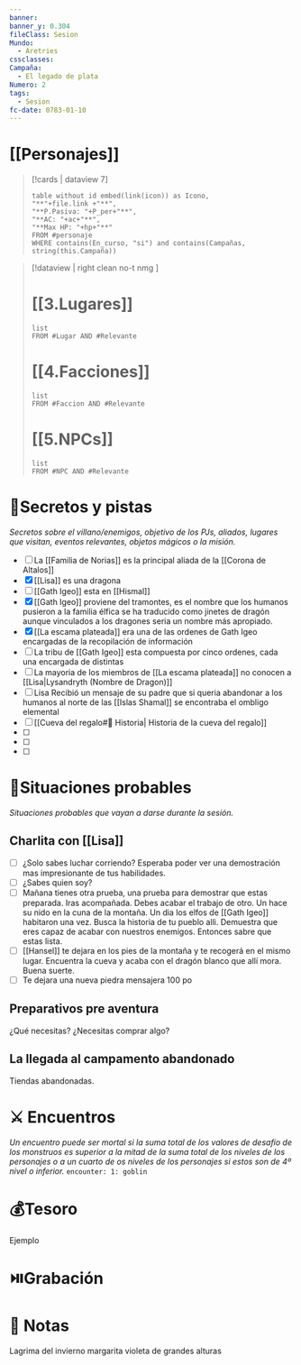 ```yaml
---
banner: 
banner_y: 0.304
fileClass: Sesion
Mundo:
  - Aretries
cssclasses: 
Campaña:
  - El legado de plata
Numero: 2
tags:
  - Sesion
fc-date: 0783-01-10
---
```

# [[Personajes]]
>[!cards | dataview 7]
>```dataview
>table without id embed(link(icon)) as Icono,
>"**"+file.link +"**",
>"**P.Pasiva: "+P_per+"**",
>"**AC: "+ac+"**",
>"**Max HP: "+hp+"**"
>FROM #personaje 
>WHERE contains(En_curso, "si") and contains(Campañas, string(this.Campaña))
>```


>[!dataview  | right clean no-t nmg ]
># [[3.Lugares]]
>```dataview
>list 
>FROM #Lugar AND #Relevante
>```
># [[4.Facciones]] 
>```dataview
>list 
>FROM #Faccion AND #Relevante
>```
># [[5.NPCs]]
>```dataview
>list 
>FROM #NPC AND #Relevante
>```
# 🔐Secretos y pistas
*Secretos sobre el villano/enemigos, objetivo de los PJs, aliados, lugares que visitan, eventos relevantes, objetos mágicos o la misión.*
- [ ] La [[Familia de Norias]] es la principal aliada de la [[Corona de Altalos]] 
- [x] [[Lisa]] es una dragona 
- [ ] [[Gath Igeo]] esta en [[Hismal]]
- [x] [[Gath Igeo]] proviene del tramontes, es el nombre que los humanos pusieron a la familia élfica se ha traducido como jinetes de dragón aunque vinculados a los dragones seria un nombre más apropiado.
- [x] [[La escama plateada]] era una de las ordenes de Gath Igeo encargadas de la recopilación de información
- [ ] La tribu de [[Gath Igeo]] esta compuesta por cinco ordenes, cada una encargada de distintas 
- [ ] La mayoria de los miembros de [[La escama plateada]] no conocen a [[Lisa|Lysandryth (Nombre de Dragon)]] 
- [ ] Lisa Recibió un mensaje de su padre que si queria abandonar a los humanos al norte de las [[Islas Shamal]] se encontraba el ombligo elemental
- [ ] [[Cueva del regalo#📜 Historia| Historia de la cueva del regalo]]
- [ ] 
- [ ] 
- [ ] 

# 🎥Situaciones probables
*Situaciones probables que vayan a darse durante la sesión.*
## Charlita con [[Lisa]]
- [ ] ¿Solo sabes luchar corriendo? Esperaba poder ver una demostración mas impresionante de tus habilidades.
- [ ] ¿Sabes quien soy?
- [ ] Mañana tienes otra prueba, una prueba para demostrar que estas preparada. Iras acompañada. Debes acabar el trabajo de otro. Un hace su nido en la cuna de la montaña. Un dia los elfos de [[Gath Igeo]] habitaron una vez. Busca la historia de tu pueblo alli. Demuestra que eres capaz de acabar con nuestros enemigos. Entonces sabre que estas lista.
- [ ] [[Hansel]] te dejara en los pies de la montaña y te recogerá en el mismo lugar. Encuentra la cueva y acaba con el dragón blanco que allí mora. Buena suerte.
- [ ] Te dejara una nueva piedra mensajera 100 po
## Preparativos pre aventura
¿Qué necesitas? ¿Necesitas comprar algo?
## La llegada al campamento abandonado
Tiendas abandonadas.
# ⚔️ Encuentros
*Un encuentro puede ser mortal si la suma total de los valores de desafío de los monstruos es superior a la mitad de la suma total de los niveles de los personajes o a un cuarto de os niveles de los personajes si estos son de 4º nivel o inferior.*
`encounter: 1: goblin`
# 💰Tesoro
Ejemplo
# ⏯️Grabación


# 📝 Notas
Lagrima del invierno margarita violeta de grandes alturas